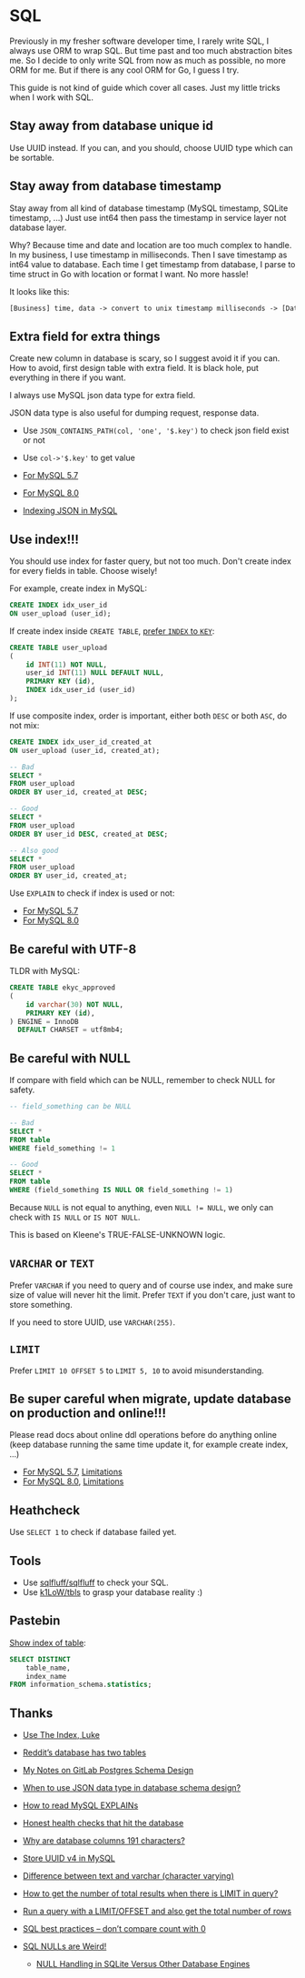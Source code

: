 # SQL

Previously in my fresher software developer time, I rarely write SQL, I always use ORM to wrap SQL. But time past and
too much abstraction bites me. So I decide to only write SQL from now as much as possible, no more ORM for me. But if
there is any cool ORM for Go, I guess I try.

This guide is not kind of guide which cover all cases. Just my little tricks when I work with SQL.

## Stay away from database unique id

Use UUID instead. If you can, and you should, choose UUID type which can be sortable.

## Stay away from database timestamp

Stay away from all kind of database timestamp (MySQL timestamp, SQLite timestamp, ...) Just use int64 then pass the
timestamp in service layer not database layer.

Why? Because time and date and location are too much complex to handle. In my business, I use timestamp in milliseconds.
Then I save timestamp as int64 value to database. Each time I get timestamp from database, I parse to time struct in Go
with location or format I want. No more hassle!

It looks like this:

```txt
[Business] time, data -> convert to unix timestamp milliseconds -> [Database] int64
```

## Extra field for extra things

Create new column in database is scary, so I suggest avoid it if you can. How to avoid, first design table with extra
field. It is black hole, put everything in there if you want.

I always use MySQL json data type for extra field.

JSON data type is also useful for dumping request, response data.

- Use `JSON_CONTAINS_PATH(col, 'one', '$.key')` to check json field exist or not
- Use `col->'$.key'` to get value

- [For MySQL 5.7](https://dev.mysql.com/doc/refman/5.7/en/json.html)
- [For MySQL 8.0](https://dev.mysql.com/doc/refman/8.0/en/json.html)
- [Indexing JSON in MySQL](https://planetscale.com/blog/indexing-json-in-mysql)

## Use index!!!

You should use index for faster query, but not too much. Don't create index for every fields in table. Choose wisely!

For example, create index in MySQL:

```sql
CREATE INDEX idx_user_id
ON user_upload (user_id);
```

If create index inside `CREATE TABLE`, [prefer `INDEX` to `KEY`](https://stackoverflow.com/a/1401615):

```sql
CREATE TABLE user_upload
(
    id INT(11) NOT NULL,
    user_id INT(11) NULL DEFAULT NULL,
    PRIMARY KEY (id),
    INDEX idx_user_id (user_id)
);
```

If use composite index, order is important, either both `DESC` or both `ASC`, do not mix:

```sql
CREATE INDEX idx_user_id_created_at
ON user_upload (user_id, created_at);

-- Bad
SELECT *
FROM user_upload
ORDER BY user_id, created_at DESC;

-- Good
SELECT *
FROM user_upload
ORDER BY user_id DESC, created_at DESC;

-- Also good
SELECT *
FROM user_upload
ORDER BY user_id, created_at;
```

Use `EXPLAIN` to check if index is used or not:

- [For MySQL 5.7](https://dev.mysql.com/doc/refman/5.7/en/explain-output.html)
- [For MySQL 8.0](https://dev.mysql.com/doc/refman/8.0/en/explain-output.html)

## Be careful with UTF-8

TLDR with MySQL:

```sql
CREATE TABLE ekyc_approved
(
    id varchar(30) NOT NULL,
    PRIMARY KEY (id),
) ENGINE = InnoDB
  DEFAULT CHARSET = utf8mb4;
```

## Be careful with NULL

If compare with field which can be NULL, remember to check NULL for safety.

```sql
-- field_something can be NULL

-- Bad
SELECT *
FROM table
WHERE field_something != 1

-- Good
SELECT *
FROM table
WHERE (field_something IS NULL OR field_something != 1)
```

Because `NULL` is not equal to anything, even `NULL != NULL`, we only can check with `IS NULL` or `IS NOT NULL`.

This is based on Kleene's TRUE-FALSE-UNKNOWN logic.

## `VARCHAR` or `TEXT`

Prefer `VARCHAR` if you need to query and of course use index, and make sure size of value will never hit the limit.
Prefer `TEXT` if you don't care, just want to store something.

If you need to store UUID, use `VARCHAR(255)`.

## `LIMIT`

Prefer `LIMIT 10 OFFSET 5` to `LIMIT 5, 10` to avoid misunderstanding.

## Be super careful when migrate, update database on production and online!!!

Please read docs about online ddl operations before do anything online (keep database running the same time update it,
for example create index, ...)

- [For MySQL 5.7](https://dev.mysql.com/doc/refman/5.7/en/innodb-online-ddl-operations.html),
  [Limitations](https://dev.mysql.com/doc/refman/5.7/en/innodb-online-ddl-limitations.html)
- [For MySQL 8.0](https://dev.mysql.com/doc/refman/8.0/en/innodb-online-ddl-operations.html),
  [Limitations](https://dev.mysql.com/doc/refman/8.0/en/innodb-online-ddl-limitations.html)

## Heathcheck

Use `SELECT 1` to check if database failed yet.

## Tools

- Use [sqlfluff/sqlfluff](https://github.com/sqlfluff/sqlfluff) to check your SQL.
- Use [k1LoW/tbls](https://github.com/k1LoW/tbls) to grasp your database reality :)

## Pastebin

[Show index of table](https://stackoverflow.com/a/5213364):

```sql
SELECT DISTINCT
    table_name,
    index_name
FROM information_schema.statistics;
```

## Thanks

- [Use The Index, Luke](https://use-the-index-luke.com/)

- [Reddit’s database has two tables](https://kevin.burke.dev/kevin/reddits-database-has-two-tables/)
- [My Notes on GitLab Postgres Schema Design](https://shekhargulati.com/2022/07/08/my-notes-on-gitlabs-postgres-schema-design/)
- [When to use JSON data type in database schema design?](https://shekhargulati.com/2022/01/08/when-to-use-json-data-type-in-database-schema-design/)
- [How to read MySQL EXPLAINs](https://planetscale.com/blog/how-read-mysql-explains)

- [Honest health checks that hit the database](https://brandur.org/fragments/database-health-check)
- [Why are database columns 191 characters?](https://www.grouparoo.com/blog/varchar-191)
- [Store UUID v4 in MySQL](https://stackoverflow.com/a/43056611)
- [Difference between text and varchar (character varying)](https://stackoverflow.com/a/4849030)
- [How to get the number of total results when there is LIMIT in query?](https://stackoverflow.com/q/33889922)
- [Run a query with a LIMIT/OFFSET and also get the total number of rows](https://stackoverflow.com/q/28888375)
- [SQL best practices – don’t compare count with 0](https://www.depesz.com/2024/12/01/sql-best-practices-dont-compare-count-with-0/)
- [SQL NULLs are Weird!](https://jirevwe.github.io/sql-nulls-are-weird.html)
    - [NULL Handling in SQLite Versus Other Database Engines](https://www.sqlite.org/nulls.html)
